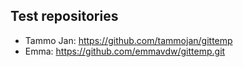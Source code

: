 ## Test repositories

* Tammo Jan: https://github.com/tammojan/gittemp
* Emma: https://github.com/emmavdw/gittemp.git
